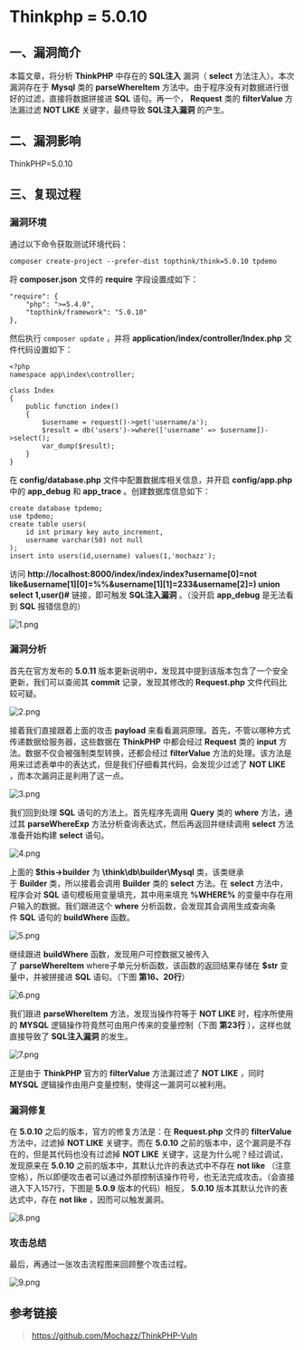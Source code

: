 Thinkphp = 5.0.10
=================

一、漏洞简介
------------

本篇文章，将分析 **ThinkPHP** 中存在的 **SQL注入** 漏洞（ **select**
方法注入）。本次漏洞存在于 **Mysql** 类的 **parseWhereItem**
方法中。由于程序没有对数据进行很好的过滤，直接将数据拼接进 **SQL**
语句。再一个， **Request** 类的 **filterValue** 方法漏过滤 **NOT LIKE**
关键字，最终导致 **SQL注入漏洞** 的产生。

二、漏洞影响
------------

ThinkPHP=5.0.10

三、复现过程
------------

### 漏洞环境

通过以下命令获取测试环境代码：

    composer create-project --prefer-dist topthink/think=5.0.10 tpdemo

将 **composer.json** 文件的 **require** 字段设置成如下：

    "require": {
        "php": ">=5.4.0",
        "topthink/framework": "5.0.10"
    },

然后执行 `composer update` ，并将
**application/index/controller/Index.php** 文件代码设置如下：

    <?php
    namespace app\index\controller;

    class Index
    {
        public function index()
        {
            $username = request()->get('username/a');
            $result = db('users')->where(['username' => $username])->select();
            var_dump($result);
        }
    }

在 **config/database.php** 文件中配置数据库相关信息，并开启
**config/app.php** 中的 **app\_debug** 和 **app\_trace**
。创建数据库信息如下：

    create database tpdemo;
    use tpdemo;
    create table users(
        id int primary key auto_increment,
        username varchar(50) not null
    );
    insert into users(id,username) values(1,'mochazz');

访问 **http://localhost:8000/index/index/index?username\[0\]=not
like&username\[1\]\[0\]=%%&username\[1\]\[1\]=233&username\[2\]=) union
select 1,user()\#** 链接，即可触发 **SQL注入漏洞** 。（没开启
**app\_debug** 是无法看到 **SQL** 报错信息的）

![1.png](./.resource/Thinkphp=5.0.10sql注入漏洞/media/rId25.png)

### 漏洞分析

首先在官方发布的 **5.0.11** 版本更新说明中，发现其中提到该版本包含了一个安全更新，我们可以查阅其 **commit** 记录，发现其修改的 **Request.php** 文件代码比较可疑。

![2.png](./.resource/Thinkphp=5.0.10sql注入漏洞/media/rId27.png)

接着我们直接跟着上面的攻击 **payload** 来看看漏洞原理。首先，不管以哪种方式传递数据给服务器，这些数据在
**ThinkPHP** 中都会经过 **Request** 类的 **input**
方法。数据不仅会被强制类型转换，还都会经过 **filterValue**
方法的处理。该方法是用来过滤表单中的表达式，但是我们仔细看其代码，会发现少过滤了
**NOT LIKE** ，而本次漏洞正是利用了这一点。

![3.png](./.resource/Thinkphp=5.0.10sql注入漏洞/media/rId28.png)

我们回到处理 **SQL** 语句的方法上。首先程序先调用 **Query** 类的
**where** 方法，通过其 **parseWhereExp**
方法分析查询表达式，然后再返回并继续调用 **select** 方法准备开始构建
**select** 语句。

![4.png](./.resource/Thinkphp=5.0.10sql注入漏洞/media/rId29.png)

上面的 **\$this-\>builder** 为 **\\think\\db\\builder\\Mysql** 类，该类继承于 **Builder** 类，所以接着会调用 **Builder** 类的 **select** 方法。在 **select** 方法中，程序会对 **SQL** 语句模板用变量填充，其中用来填充 **%WHERE%** 的变量中存在用户输入的数据。我们跟进这个 **where** 分析函数，会发现其会调用生成查询条件 **SQL** 语句的 **buildWhere** 函数。

![5.png](./.resource/Thinkphp=5.0.10sql注入漏洞/media/rId30.png)

继续跟进 **buildWhere** 函数，发现用户可控数据又被传入了 **parseWhereItem** where子单元分析函数，该函数的返回结果存储在
**\$str** 变量中，并被拼接进 **SQL** 语句。（下图 **第16、20行**）

![6.png](./.resource/Thinkphp=5.0.10sql注入漏洞/media/rId31.png)

我们跟进 **parseWhereItem** 方法，发现当操作符等于 **NOT LIKE**
时，程序所使用的 **MYSQL** 逻辑操作符竟然可由用户传来的变量控制（下图
**第23行** ），这样也就直接导致了 **SQL注入漏洞** 的发生。

![7.png](./.resource/Thinkphp=5.0.10sql注入漏洞/media/rId32.png)

正是由于 **ThinkPHP** 官方的 **filterValue** 方法漏过滤了 **NOT LIKE**
，同时 **MYSQL** 逻辑操作由用户变量控制，使得这一漏洞可以被利用。

### 漏洞修复

在 **5.0.10** 之后的版本，官方的修复方法是：在 **Request.php** 文件的
**filterValue** 方法中，过滤掉 **NOT LIKE** 关键字。而在 **5.0.10**
之前的版本中，这个漏洞是不存在的，但是其代码也没有过滤掉 **NOT LIKE**
关键字，这是为什么呢？经过调试，发现原来在 **5.0.10**
之前的版本中，其默认允许的表达式中不存在 **not like**
（注意空格），所以即便攻击者可以通过外部控制该操作符号，也无法完成攻击。（会直接进入下入157行，下图是
**5.0.9** 版本的代码）相反， **5.0.10** 版本其默认允许的表达式中，存在
**not like** ，因而可以触发漏洞。

![8.png](./.resource/Thinkphp=5.0.10sql注入漏洞/media/rId34.png)

### 攻击总结

最后，再通过一张攻击流程图来回顾整个攻击过程。

![9.png](./.resource/Thinkphp=5.0.10sql注入漏洞/media/rId36.png)

参考链接
--------

> https://github.com/Mochazz/ThinkPHP-Vuln
